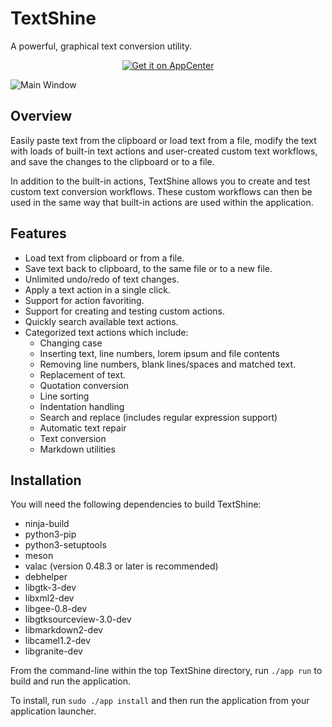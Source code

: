 # TextShine

A powerful, graphical text conversion utility.

<p align="center">
  <a href="https://appcenter.elementary.io/com.github.phase1geo.textshine">
    <img src="https://appcenter.elementary.io/badge.svg" alt="Get it on AppCenter" />
  </a>
</p>

![<center><b>Main Window</b></center>](https://raw.githubusercontent.com/phase1geo/TextShine/master/data/screenshots/screenshot.png "Text Conversion application for Elementary OS")

## Overview

Easily paste text from the clipboard or load text from a file, modify the text
with loads of built-in text actions and user-created custom text workflows, and
save the changes to the clipboard or to a file.

In addition to the built-in actions, TextShine allows you to create and test
custom text conversion workflows. These custom workflows can then be used in the
same way that built-in actions are used within the application.

## Features

- Load text from clipboard or from a file.
- Save text back to clipboard, to the same file or to a new file.
- Unlimited undo/redo of text changes.
- Apply a text action in a single click.
- Support for action favoriting.
- Support for creating and testing custom actions.
- Quickly search available text actions.
- Categorized text actions which include:
     * Changing case
     * Inserting text, line numbers, lorem ipsum and file contents
     * Removing line numbers, blank lines/spaces and matched text.
     * Replacement of text.
     * Quotation conversion
     * Line sorting
     * Indentation handling
     * Search and replace (includes regular expression support)
     * Automatic text repair
     * Text conversion
     * Markdown utilities

## Installation

You will need the following dependencies to build TextShine:

* ninja-build
* python3-pip
* python3-setuptools
* meson
* valac (version 0.48.3 or later is recommended)
* debhelper
* libgtk-3-dev
* libxml2-dev
* libgee-0.8-dev
* libgtksourceview-3.0-dev
* libmarkdown2-dev
* libcamel1.2-dev
* libgranite-dev

From the command-line within the top TextShine directory, run `./app run` to build
and run the application.

To install, run `sudo ./app install` and then run the application from your
application launcher.


